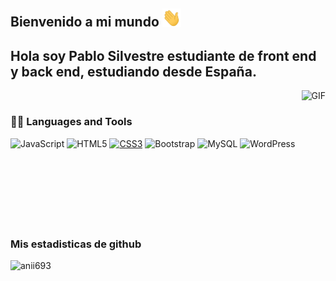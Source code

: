 ## Bienvenido a mi mundo <img src="https://github.com/ABSphreak/ABSphreak/blob/master/gifs/Hi.gif" width="30px">

## Hola soy Pablo Silvestre estudiante de front end y back end, estudiando desde España.


<img align="right" alt="GIF" src="https://media.giphy.com/media/836HiJc7pgzy8iNXCn/giphy.gif" />

<br/>

### 👨‍💻 Languages and Tools

![JavaScript](https://img.shields.io/badge/-JavaScript-black?style=flat&logo=javascript&link=https://github.com/BRdhanani)
![HTML5](https://img.shields.io/badge/-HTML5-E34F26?style=flat&logo=html5&logoColor=white&link=https://github.com/BRdhanani)
[![CSS3](https://img.shields.io/badge/-CSS3-1572B6?style=flat&logo=css3&link=https://github.com/BRdhanani)](https://github.com/BRdhanani) 
![Bootstrap](https://img.shields.io/badge/-Bootstrap-563D7C?style=flat&logo=bootstrap&link=https://github.com/BRdhanani)
![MySQL](https://img.shields.io/badge/-MySQL-black?style=flat&logo=mysql&link=https://github.com/BRdhanani)
![WordPress](https://img.shields.io/badge/-WordPress-blue?style=flat&logo=wordpress&link=https://github.com/BRdhanani)
<br>
<br><br><br><br><br><br><br>
<h3>Mis estadisticas de github</h3>
<p>&nbsp;<img align="left" src="https://github-readme-stats.vercel.app/api?username=anii693&show_icons=true&theme=dark&locale=en" alt="anii693" /></p>
<br><br><br><br><br><br><br><br><br><br>
